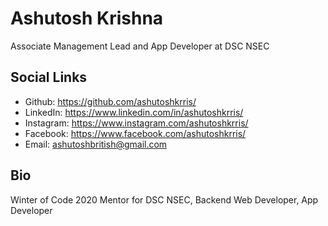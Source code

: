 # Ashutosh Krishna

Associate Management Lead and App Developer at DSC NSEC

## Social Links

- Github: https://github.com/ashutoshkrris/
- LinkedIn: https://www.linkedin.com/in/ashutoshkrris/
- Instagram: https://www.instagram.com/ashutoshkrris/
- Facebook: https://www.facebook.com/ashutoshkrris/
- Email: ashutoshbritish@gmail.com

## Bio

Winter of Code 2020 Mentor for DSC NSEC, Backend Web Developer, App Developer
